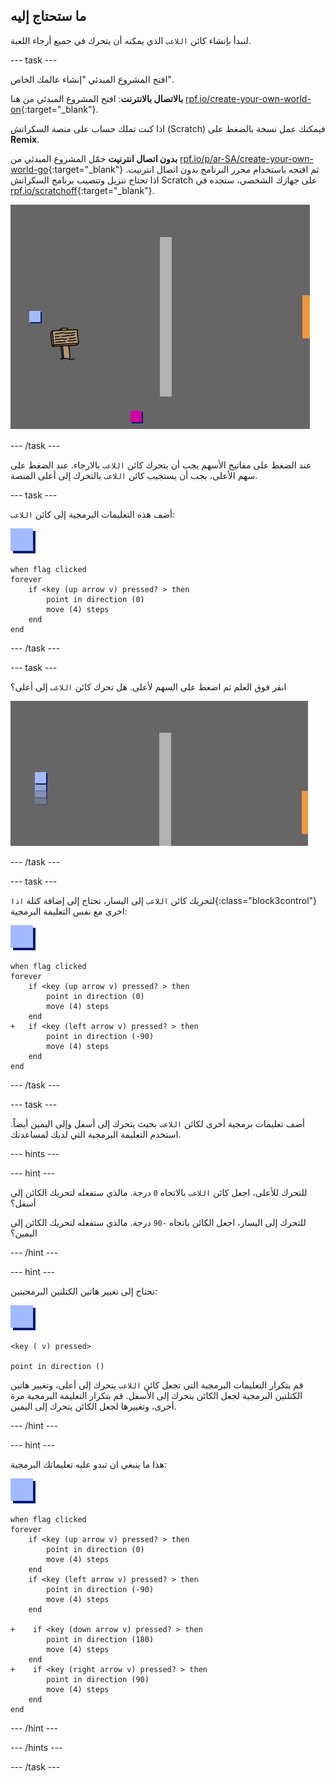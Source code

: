 ## ما ستحتاج إليه

لنبدأ بإنشاء كائن `اللاعب` الذي يمكنه أن يتحرك في جميع أرجاء اللعبة.

--- task ---

افتح المشروع المبدئي "إنشاء عالمك الخاص".

**بالاتصال بالانترنت**: افتح المشروع المبدئي من هنا [rpf.io/create-your-own-world-on](http://rpf.io/create-your-own-world-on){:target="_blank"}.

اذا كنت تملك حساب على منصة السكراتش (Scratch) فيمكنك عمل نسخة بالضغط على **Remix**.

**بدون اتصال انترنيت** حمّل المشروع المبدئي من [rpf.io/p/ar-SA/create-your-own-world-go](http://rpf.io/p/ar-SA/create-your-own-world-go){:target="_blank"} ثم اقتحه باستخدام محرر البرنامج بدون اتصال انترنيت. اذا تحتاج تنزيل وتنصيب برنامج السكراتش Scratch على جهازك الشخصي، ستجده في [rpf.io/scratchoff](https://rpf.io/scratchoff){:target="_blank"}.

![لقطة الشاشة](images/world-starter.png)

--- /task ---

عند الضغط على مفاتيح الأسهم يجب أن يتحرك كائن `اللاعب` بالارجاء. عند الضغط على سهم الأعلى، يجب أن يستجيب كائن `اللاعب` بالتحرك إلى أعلى المنصة.

--- task ---

أضف هذه التعليمات البرمجية إلى كائن `اللاعب`:

![اللاعب](images/player.png)

```blocks3
when flag clicked
forever
    if <key (up arrow v) pressed? > then
        point in direction (0)
        move (4) steps
    end
end
```

--- /task ---

--- task ---

انقر فوق العلم ثم اضغط على السهم لأعلى. هل تحرك كائن `اللاعب` إلى أعلى؟

![لقطة الشاشة](images/world-up.png)

--- /task ---

--- task ---

لتحريك كائن `اللاعب` إلى اليسار، تحتاج إلى إضافة كتلة `اذا`{:class="block3control"} اخرى مع نفس التعليمة البرمجية:

![اللاعب](images/player.png)

```blocks3
when flag clicked
forever
    if <key (up arrow v) pressed? > then
        point in direction (0)
        move (4) steps
    end
+   if <key (left arrow v) pressed? > then
        point in direction (-90)
        move (4) steps
    end
end
```

--- /task ---

--- task ---

أضف تعليمات برمجية أخرى لكائن `اللاعب` بحيث يتحرك إلى أسفل وإلى اليمين أيضاً. استخدم التعليمة البرمجية التي لديك لمساعدتك.

--- hints ---


--- hint ---

للتحرك للأعلى، اجعل كائن `اللاعب` بالاتجاه `0` درجة. مالذي ستفعله لتحريك الكائن إلى أسفل؟

للتحرك إلى اليسار، اجعل الكائن باتجاه `-90` درجة. مالذي ستفعله لتحريك الكائن إلى اليمين؟

--- /hint ---

--- hint ---

تحتاج إلى تغيير هاتين الكتلتين البرمجيتين:

![اللاعب](images/player.png)

```blocks3
<key ( v) pressed>

point in direction ()
```

قم بتكرار التعليمات البرمجية التي تجعل كائن `اللاعب` يتحرك إلى أعلى، وتغيير هاتين الكتلتين البرمجية لجعل الكائن يتحرك إلى الأسفل. قم بتكرار التعليمة البرمجية مرة أخرى، وتغييرها لجعل الكائن يتحرك إلى اليمين.

--- /hint ---

--- hint ---

هذا ما ينبغي ان تبدو عليه تعليماتك البرمجية:

![اللاعب](images/player.png)

```blocks3
when flag clicked
forever
    if <key (up arrow v) pressed? > then
        point in direction (0)
        move (4) steps
    end
    if <key (left arrow v) pressed? > then
        point in direction (-90)
        move (4) steps
    end

+    if <key (down arrow v) pressed? > then
        point in direction (180)
        move (4) steps
    end
+    if <key (right arrow v) pressed? > then
        point in direction (90)
        move (4) steps
    end
end
```

--- /hint ---

--- /hints ---

--- /task ---